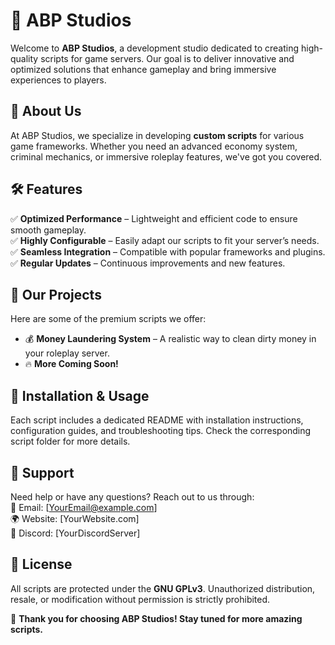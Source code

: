 # 🚀 ABP Studios  

Welcome to **ABP Studios**, a development studio dedicated to creating high-quality scripts for game servers. Our goal is to deliver innovative and optimized solutions that enhance gameplay and bring immersive experiences to players.  

## 🌟 About Us  
At ABP Studios, we specialize in developing **custom scripts** for various game frameworks. Whether you need an advanced economy system, criminal mechanics, or immersive roleplay features, we've got you covered.  

## 🛠️ Features  
✅ **Optimized Performance** – Lightweight and efficient code to ensure smooth gameplay.  
✅ **Highly Configurable** – Easily adapt our scripts to fit your server’s needs.  
✅ **Seamless Integration** – Compatible with popular frameworks and plugins.  
✅ **Regular Updates** – Continuous improvements and new features.  

## 📂 Our Projects  
Here are some of the premium scripts we offer:  
- 💰 **Money Laundering System** – A realistic way to clean dirty money in your roleplay server.  
- 🔥 **More Coming Soon!**  

## 📖 Installation & Usage  
Each script includes a dedicated README with installation instructions, configuration guides, and troubleshooting tips. Check the corresponding script folder for more details.  

## 🤝 Support  
Need help or have any questions? Reach out to us through:  
📧 Email: [YourEmail@example.com]  
🌍 Website: [YourWebsite.com]  
💬 Discord: [YourDiscordServer]  

## 📜 License  
All scripts are protected under the **GNU GPLv3**. Unauthorized distribution, resale, or modification without permission is strictly prohibited.  

🚀 **Thank you for choosing ABP Studios! Stay tuned for more amazing scripts.**  
